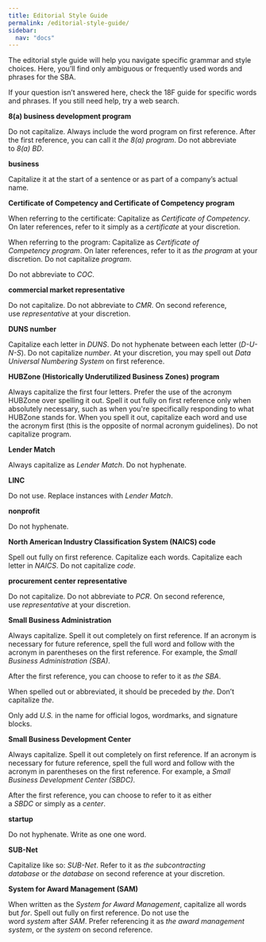 ```yaml
---
title: Editorial Style Guide
permalink: /editorial-style-guide/
sidebar:
  nav: "docs"
---
```


The editorial style guide will help you navigate specific grammar and style choices. Here, you’ll find only ambiguous or frequently used words and phrases for the SBA.

If your question isn’t answered here, check the 18F guide for specific words and phrases. If you still need help, try a web search.

**8(a) business development program**

Do not capitalize. Always include the word program on first reference. After the first reference, you can call it *the 8(a) program*. Do not abbreviate to *8(a) BD*.

**business**

Capitalize it at the start of a sentence or as part of a company’s actual name.

**Certificate of Competency and Certificate of Competency program**

When referring to the certificate: Capitalize as *Certificate of Competency*. On later references, refer to it simply as a *certificate* at your discretion.

When referring to the program: Capitalize as *Certificate of Competency program*. On later references, refer to it as *the program* at your discretion. Do not capitalize *program*.

Do not abbreviate to *COC*.

**commercial market representative**

Do not capitalize. Do not abbreviate to *CMR*. On second reference, use *representative* at your discretion.

**DUNS number**

Capitalize each letter in *DUNS*. Do not hyphenate between each letter (*D-U-N-S*). Do not capitalize *number*. At your discretion, you may spell out *Data Universal Numbering System* on first reference.

**HUBZone (Historically Underutilized Business Zones) program**

Always capitalize the first four letters. Prefer the use of the acronym HUBZone over spelling it out. Spell it out fully on first reference only when absolutely necessary, such as when you're specifically responding to what HUBZone stands for. When you spell it out, capitalize each word and use the acronym first (this is the opposite of normal acronym guidelines). Do not capitalize program.

**Lender Match**

Always capitalize as *Lender Match*. Do not hyphenate.

**LINC**

Do not use. Replace instances with *Lender Match*.

**nonprofit**

Do not hyphenate.

**North American Industry Classification System (NAICS) code**

Spell out fully on first reference. Capitalize each words. Capitalize each letter in *NAICS*. Do not capitalize *code*.

**procurement center representative**

Do not capitalize. Do not abbreviate to *PCR*. On second reference, use *representative* at your discretion.

**Small Business Administration**

Always capitalize. Spell it out completely on first reference. If an acronym is necessary for future reference, spell the full word and follow with the acronym in parentheses on the first reference. For example, the *Small Business Administration (SBA)*.

After the first reference, you can choose to refer to it as *the SBA*.

When spelled out or abbreviated, it should be preceded by *the*. Don’t capitalize *the*.

Only add *U.S.* in the name for official logos, wordmarks, and signature blocks.

**Small Business Development Center**

Always capitalize. Spell it out completely on first reference. If an acronym is necessary for future reference, spell the full word and follow with the acronym in parentheses on the first reference. For example, a *Small Business Development Center (SBDC)*.

After the first reference, you can choose to refer to it as either a *SBDC* or simply as a *center*.

**startup**

Do not hyphenate. Write as one one word.

**SUB-Net**

Capitalize like so: *SUB-Net*. Refer to it as *the subcontracting database* or *the database* on second reference at your discretion.

**System for Award Management (SAM)**

When written as the *System for Award Management*, capitalize all words but *for*. Spell out fully on first reference. Do not use the word *system* after *SAM*. Prefer referencing it as *the award management system*, or the *system* on second reference.


